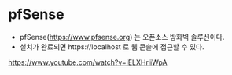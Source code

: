 # pfSense
- pfSense(https://www.pfsense.org) 는 오픈소스 방화벽 솔루션이다.
- 설치가 완료되면 https://localhost 로 웹 콘솔에 접근할 수 있다.

https://www.youtube.com/watch?v=iELXHriiWpA
